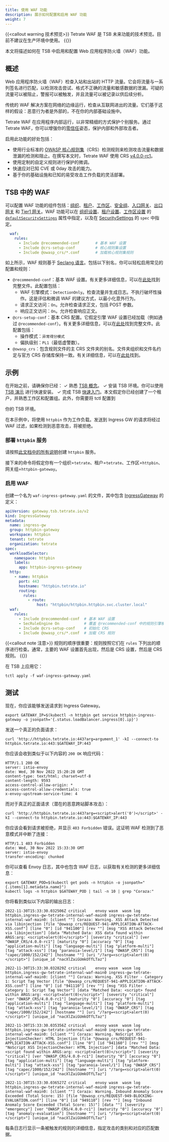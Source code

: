 ```yaml
---
title: 使用 WAF 功能
description: 展示如何配置和启用 WAF 功能
weight: 7
---
```


{{<callout warning 技术预览>}}
Tetrate WAF 是 TSB 未来功能的技术预览。目前不建议在生产环境中使用。
{{</callout>}}

本文将描述如何在 TSB 中启用和配置 Web 应用程序防火墙（WAF）功能。

## 概述
Web 应用程序防火墙（WAF）检查入站和出站的 HTTP 流量。它会将流量与一系列签名进行匹配，以检测攻击尝试、格式不正确的流量和敏感数据的泄漏。可疑的流量可以被阻止，警报可以被触发，并且流量可以被记录以供后续分析。

传统的 WAF 解决方案在网络的边缘运行，检查从互联网进出的流量。它们基于这样的假设：恶意行为者是外部的，不在你的内部基础设施中。

Tetrate WAF 在应用程序内部运行，以非常精细的方式保护个别服务。通过 Tetrate WAF，你可以增强你的[零信任](../../concepts/security)姿态，保护内部和外部攻击者。

启用此功能的好处包括：
- 使用行业标准的 [OWASP 核心规则集](https://coreruleset.org/)（CRS）检测规则来检测攻击流量和数据泄漏的检测和阻止。在撰写本文时，Tetrate WAF 使用 CRS [v4.0.0-rc1](https://github.com/coreruleset/coreruleset/releases/tag/v4.0.0-rc1)。
- 使用定制的自定义规则进行保护的微调。
- 快速应对已知 CVE 或 0day 攻击的能力。
- 基于你的基础设施和已知的易受攻击工作负载的灵活部署。

## TSB 中的 WAF
可以配置 WAF 功能的组件包括：[组织](../../refs/tsb/v2/organization)、[租户](../../refs/tsb/v2/tenant)、[工作区](../../refs/tsb/v2/workspace)、[安全组](../../refs/tsb/security/v2/security_group)、[入口网关](../../refs/tsb/gateway/v2/ingress_gateway)、[出口网关](../../refs/tsb/gateway/v2/egress_gateway) 和 [Tier1 网关](../../refs/tsb/gateway/v2/tier1_gateway)。WAF 功能可以在 [组织设置](../../refs/tsb/v2/organization_setting)、[租户设置](../../refs/tsb/v2/tenant_setting)、[工作区设置](../../refs/tsb/v2/workspace_setting) 的 [`defaultSecuritySettings`](../../refs/tsb/security/v2/security_setting) 属性中指定，以及在 [SecuritySettings](../../refs/tsb/security/v2/security_setting) 的 `spec` 中指定。

```yaml
  waf:
    rules:
      - Include @recommended-conf       # 基本 WAF 设置
      - Include @crs-setup-conf         # 核心规则集设置
      - Include @owasp_crs/*.conf       # 加载核心规则集规则
```

如上所示，WAF 规则基于 [Seclang 语言](https://github.com/SpiderLabs/ModSecurity/wiki/Reference-Manual-%28v3.x%29#Configuration_Directives)。包括以下别名，你可以轻松启用常见的配置和规则：
- `@recommended-conf`：基本 WAF 设置。有关更多详细信息，可以在[此处](https://github.com/tetrateio/coraza-proxy-wasm/blob/main/wasmplugin/rules/coraza.conf-recommended.conf)找到完整文件。此配置包括：
    - WAF 引擎模式：`DetectionOnly`。检查流量并生成日志。不执行破坏性操作。这是评估和微调 WAF 的建议方式，以最小化意外行为。
    - 请求正文访问：`On`。允许检查请求正文，包括 POST 参数。
    - 响应正文访问：`On`。允许检查响应正文。
- `@crs-setup-conf`：基本 CRS 配置。它假定引擎 WAF 设置已经加载（例如通过 `@recommended-conf`）。有关更多详细信息，可以在[此处](https://github.com/tetrateio/coraza-proxy-wasm/blob/main/wasmplugin/rules/crs-setup.conf.example)找到完整文件。此配置包括：
    - 操作模式：`异常得分模式`
    - 偏执级别：`PL1`（最低虚警数）。
- `@owasp_crs`：包含规则文件的主 CRS 文件夹的别名。文件夹组织和文件名约定与官方 CRS 存储库保持一致。有关详细信息，可以在[此处](https://github.com/coreruleset/coreruleset/tree/v4.0.0-rc1/rules)找到。
## 示例
在开始之前，请确保你已经：
✓ 熟悉 [TSB 概念](../../concepts/toc)。
✓ 安装 TSB 环境。你可以使用 [TSB 演示](../../setup/self-managed/demo-installation) 进行快速安装。
✓ 完成 TSB [快速入门](../../quickstart)。本文假定你已经创建了一个租户，并熟悉工作区和配置组。此外，你需要将 tctl 配置到

你的 TSB 环境。

在本示例中，将使用 `httpbin` 作为工作负载。发送到 Ingress GW 的请求将经过 WAF 过滤，如果检测到恶意攻击，将被拒绝。

### 部署 `httpbin` 服务
请按照[此文档中的所有说明](../../reference/samples/httpbin)创建 `httpbin` 服务。

接下来的命令将假定你有一个组织=`tetrate`、租户=`tetrate`、工作区=`httpbin`、网关组=`httpbin-gateway`。

### 启用 WAF
创建一个名为 `waf-ingress-gateway.yaml` 的文件，其中包含 [IngressGateway](../../refs/tsb/gateway/v2/ingress_gateway) 的定义：

```yaml
apiVersion: gateway.tsb.tetrate.io/v2
kind: IngressGateway
metadata:
  name: ingress-gw
  group: httpbin-gateway
  workspace: httpbin
  tenant: tetrate
  organization: tetrate
spec:
  workloadSelector:
    namespace: httpbin
    labels:
      app: httpbin-ingress-gateway
  http:
    - name: httpbin
      port: 443
      hostname: "httpbin.tetrate.io"
      routing:
        rules:
          - route:
              host: "httpbin/httpbin.httpbin.svc.cluster.local"
  waf:
    rules:
      - Include @recommended-conf  # 基本 WAF 设置
      - SecRuleEngine On           # 覆盖 @recommended-conf 中的规则引擎模式，启用 WAF 干预
      - Include @crs-setup-conf    # 初始化 CRS
      - Include @owasp_crs/*.conf  # 加载 CRS 规则
```
{{<callout note 注意>}}
规则的顺序很重要：规则按照它们在 `rules` 下列出的顺序进行检查。通常，主要的 WAF 设置首先出现，然后是 CRS 设置，然后是 CRS 规则。
{{</callout>}}

在 TSB 上应用它：
```
tctl apply -f waf-ingress-gateway.yaml
```

## 测试
现在，你应该能够发送请求到 Ingress Gateway。
```
export GATEWAY_IP=$(kubectl -n httpbin get service httpbin-ingress-gateway -o jsonpath='{.status.loadBalancer.ingress[0].ip}')
```
发送一个真正的负面请求：
```
curl 'http://httpbin.tetrate.io:443?arg=argument_1' -kI --connect-to httpbin.tetrate.io:443:$GATEWAY_IP:443
```
你应该会收到类似于以下内容的 `200 OK` 响应代码：
```
HTTP/1.1 200 OK
server: istio-envoy
date: Wed, 30 Nov 2022 15:20:28 GMT
content-type: text/html; charset=utf-8
content-length: 9593
access-control-allow-origin: *
access-control-allow-credentials: true
x-envoy-upstream-service-time: 4
```
而对于真正的正面请求（潜在的恶意跨站脚本攻击）：
```
curl 'http://httpbin.tetrate.io:443?arg=<script>alert('0')</script>' -kI --connect-to httpbin.tetrate.io:443:$GATEWAY_IP:443
```
你应该会看到请求被拒绝，并显示 `403 Forbidden` 错误。这证明 WAF 检测到了恶意模式并中断了连接：
```
HTTP/1.1 403 Forbidden
date: Wed, 30 Nov 2022 15:33:30 GMT
server: istio-envoy
transfer-encoding: chunked
```
你可以查看 Envoy 日志，其中也包含 WAF 日志，以获取有关检测的更多详细信息：
```
export GATEWAY_POD=$(kubectl get pods -n httpbin -o jsonpath="{.items[1].metadata.name}")
kubectl logs -n httpbin $GATEWAY_POD | tail -n 10 | grep "Coraza:"
```
你将看到类似以下内容的输出日志：
```
2022-11-30T15:33:30.032506Z	critical	envoy wasm	wasm log httpbin.ingress-gw-tetrate-internal-waf-main0 ingress-gw-tetrate-internal-waf-main0: [client ""] Coraza: Warning. XSS Attack Detected via libinjection [file "@owasp_crs/REQUEST-941-APPLICATION-ATTACK-XSS.conf"] [line "0"] [id "941100"] [rev ""] [msg "XSS Attack Detected via libinjection"] [data "Matched Data: XSS data found within ARGS:arg: <script>alert(0)</script>"] [severity "critical"] [ver "OWASP_CRS/4.0.0-rc1"] [maturity "0"] [accuracy "0"] [tag "application-multi"] [tag "language-multi"] [tag "platform-multi"] [tag "attack-xss"] [tag "paranoia-level/1"] [tag "OWASP_CRS"] [tag "capec/1000/152/242"] [hostname ""] [uri "/?arg=<script>alert(0)</script>"] [unique_id "nacXlZaiGUmkOTfLTaz"]

2022-11-30T15:33:30.032829Z	critical	envoy wasm	wasm log httpbin.ingress-gw-tetrate-internal-waf-main0 ingress-gw-tetrate-internal-waf-main0: [client ""] Coraza: Warning. XSS Filter - Category 1: Script Tag Vector [file "@owasp_crs/REQUEST-941-APPLICATION-ATTACK-XSS.conf"] [line "0"] [id "941110"] [rev ""] [msg "XSS Filter - Category 1: Script Tag Vector"] [data "Matched Data: <script> found within ARGS:arg: <script>alert(0)</script>"] [severity "critical"] [ver "OWASP_CRS/4.0.0-rc1"] [maturity "0"] [accuracy "0"] [tag "application-multi"] [tag "language-multi"] [tag "platform-multi"] [tag "attack-xss"] [tag "paranoia-level/1"] [tag "OWASP_CRS"] [tag "capec/1000/152/242"] [hostname ""] [uri "/?arg=<script>alert(0)</script>"] [unique_id "nacXlZaiGUmkOTfLTaz"]

2022-11-30T15:33:30.035356Z	critical	envoy wasm	wasm log httpbin.ingress-gw-tetrate-internal-waf-main0 ingress-gw-tetrate-internal-waf-main0: [client ""] Coraza: Warning. NoScript XSS InjectionChecker: HTML Injection [file "@owasp_crs/REQUEST-941-APPLICATION-ATTACK-XSS.conf"] [line "0"] [id "941160"] [rev ""] [msg "NoScript XSS InjectionChecker: HTML Injection"] [data "Matched Data: <script found within ARGS:arg: <script>alert(0)</script>"] [severity "critical"] [ver "OWASP_CRS/4.0.0-rc1"] [maturity "0"] [accuracy "0"] [tag "application-multi"] [tag "language-multi"] [tag "platform-multi"] [tag "attack-xss"] [tag "paranoia-level/1"] [tag "OWASP_CRS"] [tag "capec/1000/152/242"] [hostname ""] [uri "/?arg=<script>alert(0)</script>"] [unique_id "nacXlZaiGUmkOTfLTaz"]

2022-11-30T15:33:30.036527Z	critical	envoy wasm	wasm log httpbin.ingress-gw-tetrate-internal-waf-main0 ingress-gw-tetrate-internal-waf-main0: [client ""] Coraza: Warning. Inbound Anomaly Score Exceeded (Total Score: 15) [file "@owasp_crs/REQUEST-949-BLOCKING-EVALUATION.conf"] [line "0"] [id "949110"] [rev ""] [msg "Inbound Anomaly Score Exceeded (Total Score: 15)"] [data ""] [severity "emergency"] [ver "OWASP_CRS/4.0.0-rc1"] [maturity "0"] [accuracy "0"] [tag "anomaly-evaluation"] [hostname ""] [uri "/?arg=<script>alert(0)</script>"] [unique_id "nacXlZaiGUmkOTfLTaz"]
```

每条日志行显示一条被触发的规则的详细信息，指定攻击的类别和对应的匹配数据。